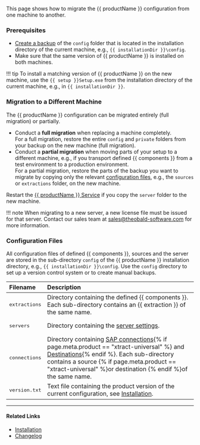 
This page shows how to migrate the {{ productName }} configuration from one machine to another.

### Prerequisites 

- [Create a backup](update.md#create-a-backup) of the `config` folder that is located in the installation directory of the current machine, e.g., `{{ installationDir }}\config`.
- Make sure that the same version of {{ productName }} is installed on both machines.
	
!!! tip
	To install a matching version of {{ productName }} on the new machine, use the `{{ setup }}Setup.exe` from the installation directory of the current machine, e.g., in `{{ installationDir }}`.

### Migration to a Different Machine

The {{ productName }} configuration can be migrated entirely (full migration) or partially.

- Conduct a **full migration** when replacing a machine completely.<br>
For a full migration, restore the entire `config` and `private` folders from your backup on the new machine (full migration).
- Conduct a **partial migration** when moving parts of your setup to a different machine, e.g., if you transport defined {{ components }} from a test environment to a production environment.<br>
For a partial migration, restore the parts of the backup you want to migrate by copying only the relevant [configuration files](#configuration-files), e.g., the `sources` or `extractions` folder, on the new machine.

Restart the [{{ productName }} Service](../server/index.md) if you copy the `server` folder to the new machine.

!!! note
    When migrating to a new server, a new license file must be issued for that server.
    Contact our sales team at [sales@theobald-software.com](mailto:sales@theobald-software.com) for more information.


### Configuration Files

All configuration files of defined {{ components }}, sources and the server are stored in the sub-directory `config` of the {{ productName }} installation directory, e.g., `{{ installationDir }}\config`.
Use the `config` directory to set up a version control system or to create manual backups.


|Filename      | Description                                                                                                                                                  |
|:-------------|:-------------------------------------------------------------------------------------------------------------------------------------------------------------|
| <pre>extractions</pre> | Directory containing the defined {{ components }}. Each sub-directory contains an {{ extraction }} of the same name.          |
| <pre>servers</pre>     | Directory containing the [server settings](../server/server-settings.md).                                                                                        |
| <pre>connections</pre>     | Directory containing [SAP connections](../sap-connection/index.md){% if page.meta.product == "xtract-universal" %} and [Destinations](../destinations/index.md){% endif %}. Each sub-directory contains a source {% if page.meta.product == "xtract-universal" %}or destination {% endif %}of the same name.                                              |
| <pre>version.txt</pre> | Text file containing the product version of the current configuration, see [Installation](installation.md/#installation-directory-files).|


****
#### Related Links
- [Installation ](installation.md)
- [Changelog](../../changelog.md)
